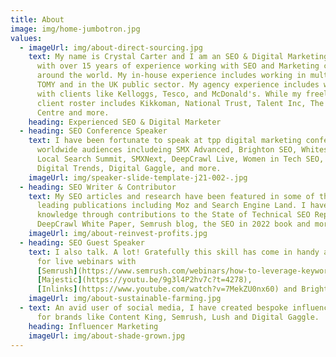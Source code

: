```yaml
---
title: About
image: img/home-jumbotron.jpg
values:
  - imageUrl: img/about-direct-sourcing.jpg
    text: My name is Crystal Carter and I am an SEO & Digital Marketing professional
      with over 15 years of experience working with SEO and Marketing clients
      around the world. My in-house experience includes working in multinational
      TOMY and in the UK public sector. My agency experience includes working
      with clients like Kelloggs, Tesco, and McDonald's. While my freelance
      client roster includes Kikkoman, National Trust, Talent Inc, The Southbank
      Centre and more.
    heading: Experienced SEO & Digital Marketer
  - heading: SEO Conference Speaker
    text: I have been fortunate to speak at tpp digital marketing conferences for
      worldwide audiences includeing SMX Advanced, Brighton SEO, Whitespark
      Local Search Summit, SMXNext, DeepCrawl Live, Women in Tech SEO, Optix
      Digital Trends, Digital Gaggle, and more.
    imageUrl: img/speaker-slide-template-j21-002-.jpg
  - heading: SEO Writer & Contributor
    text: My SEO articles and research have been featured in some of the industry's
      leading publications including Moz and Search Engine Land. I have shared
      knowledge through contributions to the State of Technical SEO Report,
      DeepCrawl White Paper, Semrush blog, the SEO in 2022 book and more.
    imageUrl: img/about-reinvest-profits.jpg
  - heading: SEO Guest Speaker
    text: I also talk. A lot! Gratefully this skill has come in handy as a panellist
      for live webinars with
      [Semrush](https://www.semrush.com/webinars/how-to-leverage-keyword-intent-to-get-more-traffic-and-boost-conversions/),
      [Majestic](https://youtu.be/9g3l4P2hv7c?t=4278),
      [Inlinks](https://www.youtube.com/watch?v=7MekZU0nx60) and BrightonSEO.
    imageUrl: img/about-sustainable-farming.jpg
  - text: An avid user of social media, I have created bespoke influencer content
      for brands like Content King, Semrush, Lush and Digital Gaggle.
    heading: Influencer Marketing
    imageUrl: img/about-shade-grown.jpg
---
```

